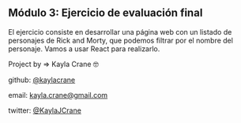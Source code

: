## Módulo 3: Ejercicio de evaluación final

El ejercicio consiste en desarrollar una página web con un listado de personajes de Rick and Morty, que
podemos filtrar por el nombre del personaje. Vamos a usar React para realizarlo.

Project by => Kayla Crane 🤓

github: [@kaylacrane](https://github.com/kaylacrane)

email: <kayla.crane@gmail.com>

twitter: [@KaylaJCrane](https://twitter.com/KaylaJCrane)

